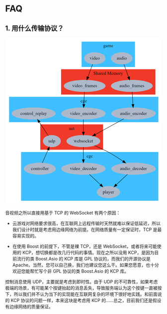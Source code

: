 # FAQ

## 1. 用什么传输协议？

![Data Flow](cg.png)

音视频之所以直接用基于 TCP 的 WebSocket 有两个原因：

- 云游戏对网络要求很高，在互联网上远程传输时天然就难以保证低延迟，所以我们设计时就是考虑用边缘网络为前提。在网络质量有一定保证时，TCP 是最容易实现的。

- 在使用 Boost 的前提下，不管是裸 TCP，还是 WebSocket，或者将来可能使用的 KCP，想切换都是改几行代码的事情。现在之所以没用 KCP，是因为目前流行的类 Boost.Asio 的 KCP 库是 GPL 协议的，而我们的开源协议是 Apache。当然，您可以自己换，我们也建议您这么干。如果您愿意，也十分欢迎您能帮忙写个非 GPL 协议的类 Boost.Asio 的 KCP 库。

控制消息使用 UDP，主要就是考虑到即时性。由于 UDP 的不可靠性，如果考虑极端的场景，有可能某个按键抬起的消息丢失，导致服务端认为这个按键一直被按下，所以我们并不认为当下的实现能在互联网复杂的环境下很好地实践。和前面说的 KCP 协议的问题一样，本来这块是考虑用 KCP 的……总之，目前我们还是假设有边缘网络的质量保证。

